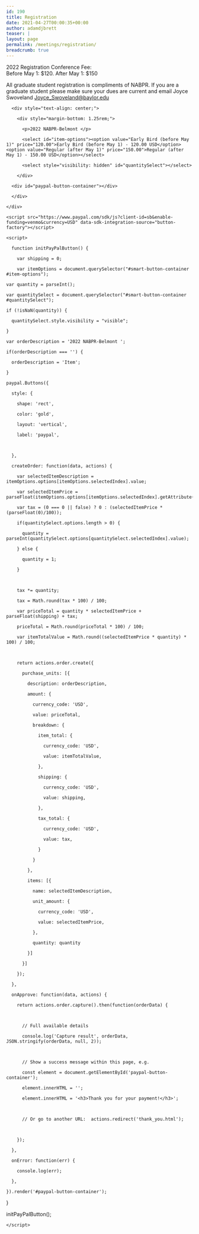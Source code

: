 ```yaml
---
id: 190
title: Registration
date: 2021-04-27T00:00:35+00:00
author: adamdjbrett
teaser: |
layout: page
permalink: /meetings/registration/
breadcrumb: true
---
```

2022 Registration Conference Fee:  
Before May 1: $120.  After May 1: $150

All graduate student registration is compliments of NABPR. If you are a graduate student please make sure your dues are current and email Joyce Swoveland  <Joyce_Swoveland@baylor.edu>

<div id="smart-button-container">

      <div style="text-align: center;">

        <div style="margin-bottom: 1.25rem;">

          <p>2022 NABPR-Belmont </p>

          <select id="item-options"><option value="Early Bird (before May 1)" price="120.00">Early Bird (before May 1) - 120.00 USD</option><option value="Regular (after May 1)" price="150.00">Regular (after May 1) - 150.00 USD</option></select>

          <select style="visibility: hidden" id="quantitySelect"></select>

        </div>

      <div id="paypal-button-container"></div>

      </div>

    </div>

    <script src="https://www.paypal.com/sdk/js?client-id=sb&enable-funding=venmo&currency=USD" data-sdk-integration-source="button-factory"></script>

    <script>

      function initPayPalButton() {

        var shipping = 0;

        var itemOptions = document.querySelector("#smart-button-container #item-options");

    var quantity = parseInt();

    var quantitySelect = document.querySelector("#smart-button-container #quantitySelect");

    if (!isNaN(quantity)) {

      quantitySelect.style.visibility = "visible";

    }

    var orderDescription = '2022 NABPR-Belmont ';

    if(orderDescription === '') {

      orderDescription = 'Item';

    }

    paypal.Buttons({

      style: {

        shape: 'rect',

        color: 'gold',

        layout: 'vertical',

        label: 'paypal',



      },

      createOrder: function(data, actions) {

        var selectedItemDescription = itemOptions.options[itemOptions.selectedIndex].value;

        var selectedItemPrice = parseFloat(itemOptions.options[itemOptions.selectedIndex].getAttribute("price"));

        var tax = (0 === 0 || false) ? 0 : (selectedItemPrice * (parseFloat(0)/100));

        if(quantitySelect.options.length > 0) {

          quantity = parseInt(quantitySelect.options[quantitySelect.selectedIndex].value);

        } else {

          quantity = 1;

        }



        tax *= quantity;

        tax = Math.round(tax * 100) / 100;

        var priceTotal = quantity * selectedItemPrice + parseFloat(shipping) + tax;

        priceTotal = Math.round(priceTotal * 100) / 100;

        var itemTotalValue = Math.round((selectedItemPrice * quantity) * 100) / 100;



        return actions.order.create({

          purchase_units: [{

            description: orderDescription,

            amount: {

              currency_code: 'USD',

              value: priceTotal,

              breakdown: {

                item_total: {

                  currency_code: 'USD',

                  value: itemTotalValue,

                },

                shipping: {

                  currency_code: 'USD',

                  value: shipping,

                },

                tax_total: {

                  currency_code: 'USD',

                  value: tax,

                }

              }

            },

            items: [{

              name: selectedItemDescription,

              unit_amount: {

                currency_code: 'USD',

                value: selectedItemPrice,

              },

              quantity: quantity

            }]

          }]

        });

      },

      onApprove: function(data, actions) {

        return actions.order.capture().then(function(orderData) {



          // Full available details

          console.log('Capture result', orderData, JSON.stringify(orderData, null, 2));



          // Show a success message within this page, e.g.

          const element = document.getElementById('paypal-button-container');

          element.innerHTML = '';

          element.innerHTML = '<h3>Thank you for your payment!</h3>';



          // Or go to another URL:  actions.redirect('thank_you.html');



        });

      },

      onError: function(err) {

        console.log(err);

      },

    }).render('#paypal-button-container');

  }

  initPayPalButton();

    </script>
